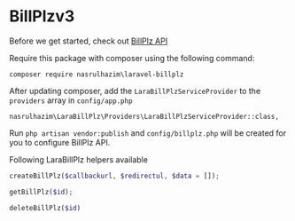 # BillPlzv3

Before we get started, check out [BillPlz API](https://www.billplz.com/api)

Require this package with composer using the following command:

    composer require nasrulhazim\laravel-billplz

After updating composer, add the `LaraBillPlzServiceProvider` to the `providers` array in `config/app.php`

    nasrulhazim\LaraBillPlz\Providers\LaraBillPlzServiceProvider::class,

Run `php artisan vendor:publish` and `config/billplz.php` will be created for you to configure BillPlz API.

Following LaraBillPlz helpers available

```php
createBillPlz($callbackurl, $redirectul, $data = []);
```

```php
getBillPlz($id);
```

```php
deleteBillPlz($id)
```